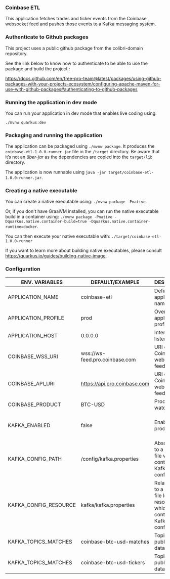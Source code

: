 ### Coinbase ETL

This application fetches trades and ticker events from the Coinbase websocket feed and pushes those events to a Kafka messaging system.

### Authenticate to Github packages

This project uses a public github package from the colibri-domain repository.

See the link below to know how to authenticate to be able to use the package and build the project :

https://docs.github.com/en/free-pro-team@latest/packages/using-github-packages-with-your-projects-ecosystem/configuring-apache-maven-for-use-with-github-packages#authenticating-to-github-packages

### Running the application in dev mode

You can run your application in dev mode that enables live coding using:
```
./mvnw quarkus:dev
```

### Packaging and running the application

The application can be packaged using `./mvnw package`.
It produces the `coinbase-etl-1.0.0-runner.jar` file in the `/target` directory.
Be aware that it’s not an _über-jar_ as the dependencies are copied into the `target/lib` directory.

The application is now runnable using `java -jar target/coinbase-etl-1.0.0-runner.jar`.

### Creating a native executable

You can create a native executable using: `./mvnw package -Pnative`.

Or, if you don't have GraalVM installed, you can run the native executable build in a container using: `./mvnw package -Pnative -Dquarkus.native.container-build=true -Dquarkus.native.container-runtime=docker`.

You can then execute your native executable with: `./target/coinbase-etl-1.0.0-runner`

If you want to learn more about building native executables, please consult https://quarkus.io/guides/building-native-image.

### Configuration

| ENV. VARIABLES | DEFAULT/EXAMPLE | DESCRIPTION | COMMENT |
| --- | --- | --- | --- |
| APPLICATION_NAME | coinbase-etl | Defines the application name | /
| APPLICATION_PROFILE | prod | Override application profile | /
| APPLICATION_HOST | 0.0.0.0 | Interfaces to listen on | /
| COINBASE_WSS_URI | wss://ws-feed.pro.coinbase.com | URI of the Coinbase websocket feed | Default to production
| COINBASE_API_URI | https://api.pro.coinbase.com | URI of the Coinbase websocket feed | Default to production
| COINBASE_PRODUCT | BTC-USD | Product to watch | https://api.pro.coinbase.com/products |
| KAFKA_ENABLED | false | Enable Kafka producers | Set to true to activate - If enabled, one of KAFKA_CONFIG_PATH or KAFKA_CONFIG_RESOURCEmust be defined |
| KAFKA_CONFIG_PATH | /config/kafka.properties | Absolute path to a property file which contains Kafka configuration | Mandatory if KAFKA_ENABLED=true - Value will be considered before KAFKA_CONFIG_RESOURCE |
| KAFKA_CONFIG_RESOURCE | kafka/kafka.properties | Relative path to a property file located in resources which contians Kafka configuration | Mandatory if KAFKA_ENABLED=true - Value will be considered before KAFKA_CONFIG_RESOURCE |
| KAFKA_TOPICS_MATCHES | coinbase-btc-usd-matches | Topic to publish trades data | Mandatory if KAFKA_ENABLED=true |
| KAFKA_TOPICS_MATCHES | coinbase-btc-usd-tickers | Topic to publish ticker data | Mandatory if KAFKA_ENABLED=true |
